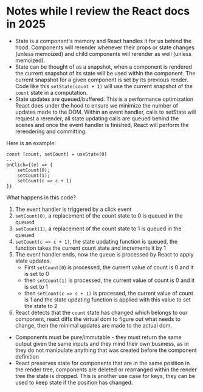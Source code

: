 # Notes while I review the React docs in 2025

- State is a component's memory and React handles it for us behind the hood. Components will rerender whenever
their props or state changes (unless memoized) and child components will rerender as well (unless memoized).
- State can be thought of as a snapshot, when a component is rendered the current snapshot of its state will be used within 
the component. The current snapshot for a given component is set by its previous render. Code like this `setState(count + 1)` will use the current snapshot of the `count` state in a computation.
- State updates are queued/buffered. This is a performance optimization React does under the hood to ensure we minimize the
number of updates made to the DOM. Within an event handler, calls to setState will request a rerender, all state updating calls
are queued behind the scenes and once the event handler is finished, React will perform the rerendering and committing.

Here is an example:
```
const [count, setCount] = useState(0)
...
onClick={(e) => {
    setCount(0);
    setCount(1);
    setCount(c => c + 1)
}}
```

What happens in this code?
1. The event handler is triggered by a click event
2. `setCount(0)`, a replacement of the count state to 0 is queued in the queued
3. `setCount(1)`, a replacement of the count state to 1 is queued in the queued
4. `setCount(c => c + 1)`, the state updating function is queued, the function takes the current count state and increments it by 1
5. The event handler ends, now the queue is processed by React to apply state updates. 
    * First `setCount(0`) is processed, the current value of count is 0 and it is set to 0
    * then `setCount(1)` is processed, the current value of count is 0 and it is set to 1
    * then `setCount(c => c + 1)` is processed, the current value of count is 1 and the state updating function is applied with this value to set the state to 2
6. React detects that the `count` state has changed which belongs to our component, react diffs the virtual dom to figure out
what needs to change, then the minimal updates are made to the actual dom.
- Components must be pure/immutable -  they must return the same output given the same inputs and they mind their own business,
as in they do not manipulate anything that was created before the component definition
- React preserves state for components that are in the same position in the render tree, components are deleted or
rearranged within the render tree the state is dropped. This is another use case for keys, they can be used to keep state
if the position has changed.

